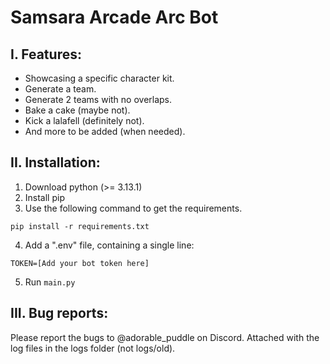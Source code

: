# Samsara Arcade Arc Bot
## I. Features:
- Showcasing a specific character kit.
- Generate a team.
- Generate 2 teams with no overlaps.
- Bake a cake (maybe not).
- Kick a lalafell (definitely not).
- And more to be added (when needed).
## II. Installation:
1. Download python (>= 3.13.1)
2. Install pip
3. Use the following command to get the requirements.
```shell
pip install -r requirements.txt
```
4. Add a ".env" file, containing a single line:
```
TOKEN=[Add your bot token here]
```
5. Run `main.py`
## III. Bug reports:
Please report the bugs to @adorable_puddle on Discord. Attached with the log files in the logs folder (not logs/old).
